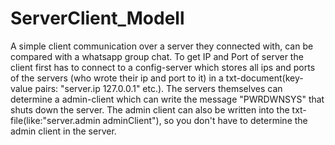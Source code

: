 # ServerClient_Modell
A simple client communication over a server they connected with, can be compared with a whatsapp group chat. To get IP and Port of server the client first has to connect to a config-server which stores all ips and ports of the servers (who wrote their ip and port to it) in a txt-document(key-value pairs: "server.ip 127.0.0.1" etc.). The servers themselves can determine a admin-client which can write the message "PWRDWNSYS" that shuts down the server. The admin client can also be written into the txt-file(like:"server.admin adminClient"), so you don't have to determine the admin client in the server. 
